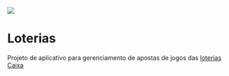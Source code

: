 [![](https://travis-ci.org/CaiqueJhones/loterias.svg?branch=master)](https://travis-ci.org/CaiqueJhones/loterias)

# Loterias

Projeto de aplicativo para gerenciamento de apostas de jogos das [loterias Caixa](http://loterias.caixa.gov.br/wps/portal/loterias)
